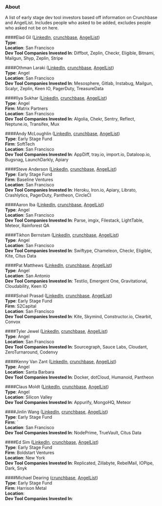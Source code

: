 ### About 
A list of early stage dev tool investors based off information on Crunchbase and AngelList. Includes people who asked to be added, excludes people who asked not be on here. 

####Elad Gil ([LinkedIn](https://www.linkedin.com/in/eladgil), [crunchbase](https://www.crunchbase.com/person/elad-gil#/entity), [AngelList](https://angel.co/eladgil))  
**Type**:   
**Location**: San Francisco  
**Dev Tool Companies Invested In**: Diffbot, Zeplin, Checkr, Eligible, Bitnami, Mailgun, Shyp, Zeplin, Stripe

####Othman Laraki ([LinkedIn](https://www.linkedin.com/in/othmanlaraki), [crunchbase](https://www.crunchbase.com/person/othman-laraki#/entity), [AngelList](https://angel.co/othman))  
**Type**: Angel  
**Location**: San Francisco  
**Dev Tool Companies Invested In**: Mesosphere, Gitlab, Instabug, Mailgun, Scalyr, Zeplin, Keen IO, PagerDuty, TreasureData

####Ilya Sukhar ([LinkedIn](https://www.linkedin.com/in/ilyasukhar), [crunchbase](https://www.crunchbase.com/person/ilya-sukhar), [AngelList](https://angel.co/ilya-sukhar))  
**Type**: Angel  
**Firm**: Matrix Partners  
**Location**: San Francisco  
**Dev Tool Companies Invested In**: Algolia, Chekr, Sentry, Reflect, Neptune.io, Transifex, Mux

####Andy McLoughlin ([LinkedIn](https://www.linkedin.com/in/andymcloughlin), [crunchbase](https://www.crunchbase.com/person/andy-mcloughlin#/entity), [AngelList](https://angel.co/bandrew))  
**Type**: Early Stage Fund  
**Firm**: SoftTech  
**Location**: San Francisco  
**Dev Tool Companies Invested In**: AppDiff, tray.io, import.io, Dataloop.io, Bugsnag, LaunchDarkly, Apiary

####Steve Anderson ([LinkedIn](https://www.linkedin.com/in/steveatbaseline), [crunchbase](https://www.crunchbase.com/person/steve-anderson#/entity), [AngelList](https://angel.co/standers))  
**Type**: Early Stage Fund  
**Firm**: Baseline Ventures  
**Location**: San Francisco  
**Dev Tool Companies Invested In**: Heroku, Iron.io, Apiary, Librato, Crashlytics, PagerDuty, Pantheon, CircleCI

####Aaron Iba ([LinkedIn](https://www.linkedin.com/in/aaroniba), [crunchbase](https://www.crunchbase.com/person/aaron-iba#/entity), [AngelList](https://angel.co/aaroniba))  
**Type**: Angel  
**Location**: San Francisco  
**Dev Tool Companies Invested In**: Parse, imgix, Filestack, LightTable, Meteor, Rainforest QA

####Tikhon Bernstam ([LinkedIn](https://www.linkedin.com/in/tikhonbernstam), [crunchbase](https://www.crunchbase.com/person/tikhon-bernstam), [AngelList](https://angel.co/tikhon))  
**Type**: Angel  
**Location**: San Francisco  
**Dev Tool Companies Invested In**: Swiftype, Chameleon, Checkr, Eligible, Kite, Citus Data

####Pat Matthews ([LinkedIn](https://www.linkedin.com/in/pamatthe), [crunchbase](https://www.google.com/search?q=Pat+Matthews&oq=Pat+Matthews&aqs=chrome..69i57j69i59l3j0l2.452j0j7&sourceid=chrome&ie=UTF-8), [AngelList](https://angel.co/patmatthews))  
**Type**: Angel  
**Location**: San Antonio  
**Dev Tool Companies Invested In**: Testlio, Emergent One, Gravitational, Cloudability, Keen IO

####Sohail Prasad ([LinkedIn](https://www.linkedin.com/in/sohailprasad), [crunchbase](https://www.google.com/url?sa=t&rct=j&q=&esrc=s&source=web&cd=2&ved=0ahUKEwjKjNWFlp_QAhVmwVQKHarpDTQQFggjMAE&url=https%3A%2F%2Fwww.crunchbase.com%2Fperson%2Fsohail-prasad&usg=AFQjCNH3MGUjWBOkhnwozwxaFrexGwGnOQ&sig2=dSCkf-1E1OuP75qrKYBq2A&cad=rja), [AngelList](https://angel.co/sohail))  
**Type**: Early Stage Fund  
**Firm**: S2Capital  
**Location**: San Francisco  
**Dev Tool Companies Invested In**: Kite, Skymind, Constructor.io, Clearbit, Convox

####Tyler Jewel ([LinkedIn](https://www.linkedin.com/in/tylerjewell), [crunchbase](https://www.crunchbase.com/person/tyler-jewell#/entity), [AngelList](https://angel.co/tylerjewell))  
**Type**: Angel  
**Location**: San Francisco  
**Dev Tool Companies Invested In**: Sourcegraph, Sauce Labs, Cloudant, ZeroTurnaround, Codenvy

####Kenny Van Zant ([LinkedIn](https://www.linkedin.com/in/kennyvanzant), [crunchbase](https://www.crunchbase.com/person/kenny-van-zant#/entity), [AngelList](https://angel.co/kennyvz))  
**Type**: Angel  
**Location**: Santa Barbara  
**Dev Tool Companies Invested In**: Docker, dotCloud, Humanoid, Pantheon

####Claus Moldt ([LinkedIn](https://www.linkedin.com/in/clausmoldt), [crunchbase](https://www.crunchbase.com/person/claus-moldt#/entity), [AngelList](https://angel.co/claus-mpath-com))  
**Type**: Angel  
**Location**: Silicon Valley  
**Dev Tool Companies Invested In**: Appurify, MongoHQ, Meteor

####Jinlin Wang ([LinkedIn](https://www.linkedin.com/in/jinlinwang), [crunchbase](https://www.crunchbase.com/person/jinlin-wang#/entity), [AngelList](https://angel.co/jinlin-wang-us))  
**Type**: Early Stage Fund  
**Firm**: `  
**Location**: San Francisco  
**Dev Tool Companies Invested In**: NodePrime, TrueVault, Citus Data

####Ed Sim ([LinkedIn](https://www.linkedin.com/in/edsim), [crunchbase](https://www.crunchbase.com/person/ed-sim), [AngelList](https://angel.co/edsim))  
**Type**: Early Stage Fund  
**Firm**: Boldstart Ventures  
**Location**: New York  
**Dev Tool Companies Invested In**: Replicated, Zillabyte, RebelMail, IOPipe, Dark, Snyk

####Michael Dearing ([crunchbase](https://www.crunchbase.com/person/michael-dearing#/entity), [AngelList](https://angel.co/mcgd))  
**Type**: Early Stage Fund  
**Firm**: Harrison Metal  
**Location**:   
**Dev Tool Companies Invested In**: 


